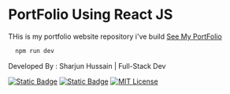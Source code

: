 # PortFolio Using React JS

THis is my portfolio website repository i've build [See My PortFolio](https://sharjun-hussain.github.io/Portfolio-Sharjun-Hussain/)


```bash
  npm run dev
```


Developed By : Sharjun Hussain | Full-Stack Dev 


[![Static Badge](https://img.shields.io/badge/github-sharjun--hussain-blue)](https://github.com/Sharjun-Hussain)
[![Static Badge](https://img.shields.io/badge/LinkedIn-sharjun--hussain-blue)](https://www.linkedin.com/in/sharjun-hussain/)
[![MIT License](https://img.shields.io/badge/License-MIT-green.svg)](https://choosealicense.com/licenses/mit/)




